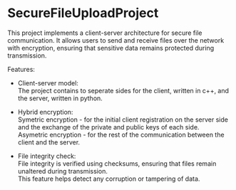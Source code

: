 # SecureFileUploadProject
This project implements a client-server architecture for secure file communication. It allows users to send and receive files over the network with encryption, ensuring that sensitive data remains protected during transmission.

Features:
- <p> Client-server model: <br> The project contains to seperate sides for the client, written in c++, and the server, written in python. </p>
  
- <p> Hybrid encryption:
   <br> Symetric encryption - for the initial client registration on the server side and the exchange of the private and public keys of each side.
   <br> Asymetric encryption - for the rest of the communication between the client and the server. </p>
  
- <p> File integrity check:
    <br> File integrity is verified using checksums, ensuring that files remain unaltered during transmission.
    <br> This feature helps detect any corruption or tampering of data. </p>

